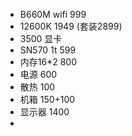 + B660M wifi  999
+ 12600K 1949 (套装2899)
+ 3500 显卡
+ SN570 1t 599
+ 内存16*2 800
+ 电源 600
+ 散热 100
+ 机箱 150+100
+ 显示器 1400
+ 